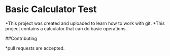 # Basic Calculator Test

*This project was created and uploaded to learn how to work with git.
*This project contains a calculator that can do basic operations.

##Contributing

*pull requests are accepted.
